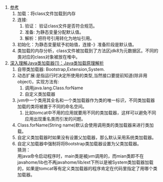 1. [参考](https://www.cnblogs.com/fanjie/p/6916784.html)     
    1. 加载：将class文件加载到内存     
    2. 连接:    
        1. 验证： 验证class文件是否符合规范。   
        1. 准备: 为静态变量分配默认值。    
        1. 解析：把符号引用转化为地址引用。
    1. 初始化：为静态变量赋予初始值，连接-》准备阶段是默认值。
    1. 类加载的内存分析，class文件被加载到了方法区jdk8为元数据区。不同的类对应的class对象被放在堆中。    
1. [深入理解Java类加载器(1)：Java类加载原理解析](https://blog.csdn.net/zhoudaxia/article/details/35824249)     
    1. 自带类加载器: Bootstrap,Extension,System.    
    1. 动态扩展:是指运行时决定所使用的类型,当然接口要提前知道(除非用object)，实现方法有:    
        1. 调用java.lang.Class.forName
        1. 自定义类加载器
    1. jvm中一个类用其全名和一个类加载器作为类的唯一标识，不同类加载器加载的类将被置于不同的命名空间。
        1. 比如tomcat中不用的应用就要用不同的类加载器，这样可以避免不同应用出现重名类而引发的问题。    
    1. Class.forName(String name)默认会使用调用类的类加载器来进行类加载。
    1. 自定义类加载器时如果没有设置父加载器，那么默认采用系统类加载器。   
    1. 自定义加载器中强制将将Bootstrap类加载器设置为父类加载器。    
    猜测：    
        用java命令启动程序时，main类是被jvm调用的，而mian类即不在javahome\/lib也不再javahome\/lib\/ext下所以是被System类加载器加载的，如果是tomcat等有定义类加载器的程序肯定在代码里指定了用哪个类加载器。    
        
    
        

